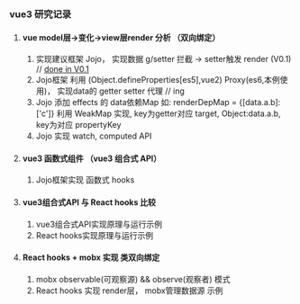 ### vue3 研究记录

1. #### vue model层->变化->view层render 分析 （双向绑定）
    1. 实现建议框架 Jojo， 实现数据 g/setter 拦截 -> setter触发 render (V0.1) // [done in V0.1](./jojo/v0_1/jojoV01.ts)
    2. Jojo框架 利用 (Object.defineProperties[es5],vue2) Proxy(es6,本例使用)， 实现data的 getter setter 代理 // ing
    3. Jojo 添加 effects 的 data依赖Map 如: renderDepMap = {[data.a.b]: ['c']}
    利用 WeakMap 实现, key为getter对应 target, Object:data.a.b, key为对应 propertyKey
    4. Jojo 实现 watch, computed API
2. #### vue3 函数式组件 （vue3 组合式 API）
    1. Jojo框架实现 函数式 hooks
3. #### vue3组合式API 与 React hooks 比较
    1. vue3组合式API实现原理与运行示例
    2. React hooks实现原理与运行示例
4. #### React hooks + mobx 实现 类双向绑定
    1. mobx observable(可观察源) && observe(观察者) 模式
    2. React hooks 实现 render层， mobx管理数据源 示例
